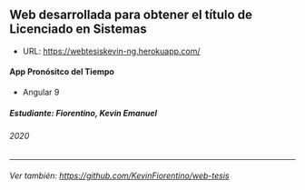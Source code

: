 ## Web desarrollada para obtener el título de Licenciado en Sistemas

- URL: https://webtesiskevin-ng.herokuapp.com/

#### App Pronósitco del Tiempo
-   Angular 9

##### Estudiante: Fiorentino, Kevin Emanuel

###### 2020

---

###### Ver también: https://github.com/KevinFiorentino/web-tesis
